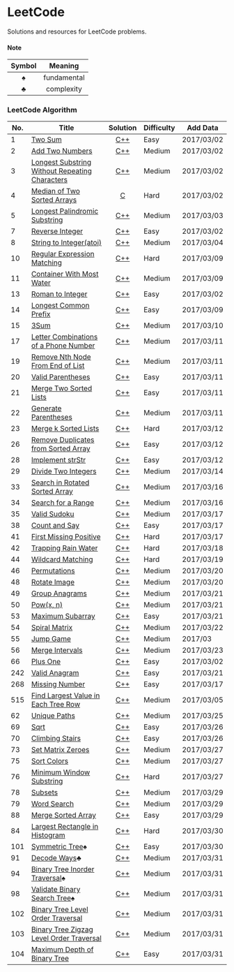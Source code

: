 LeetCode
========
Solutions and resources for LeetCode problems.

#### Note
|Symbol|Meaning|
|:------:|:-------:|
|&spades;|fundamental|
|&clubs;|complexity|


### LeetCode Algorithm

|No.|Title|Solution|Difficulty|Add Data|
|---|-----|:----------:|--------|--------|
|1|[Two Sum][1]|[C++](001_Two_Sum/two-sum.cc)|Easy|2017/03/02|
|2|[Add Two Numbers][2]|[C++](002_Add_Two_Numbers/add_two_numbers.cc)|Medium|2017/03/02|
|3|[Longest Substring Without Repeating Characters][3]|[C++](003_Longest_Substring_Without_Repeating_Characters/longest_substring_without_repeating_characters.cc)|Medium|2017/03/02|
|4|[Median of Two Sorted Arrays][4]|[C](004_Median_of_Two_Sorted_Arrays/median_of_two_sorted_arrays.h)|Hard|2017/03/02|
|5|[Longest Palindromic Substring][5]|[C++](005_Longest_Palindromic_Substring/longest_palindromic_substring.h)|Medium|2017/03/03|
|7|[Reverse Integer][7]|[C++](007_Reverse_Integer/reverse_integer.cc)|Easy|2017/03/02|
|8|[String to Integer(atoi)][8]|[C++](008_String_to_Integer(atoi)/string_to_integer(atoi).h)|Medium|2017/03/04|
|10|[Regular Expression Matching][10]|[C++](010_Regular_Expression_Matching/regular_expression_matching.h)|Hard|2017/03/09|
|11|[Container With Most Water][11]|[C++](011_Container_With_most_Water/container_with_most_water.h)|Medium|2017/03/09|
|13|[Roman to Integer][13]|[C++](013_Roman_to_Integer/roman_to_integer.h)|Easy|2017/03/02|
|14|[Longest Common Prefix][14]|[C++](014_Longest_Common_Prefix/longest_common_prefix.h)|Easy|2017/03/09|
|15|[3Sum][15]|[C++](015_3Sum/3sum.h)|Medium|2017/03/10|
|17|[Letter Combinations of a Phone Number][17]|[C++](017_Letter_Combinations_of_a_Phone_Number/letter_combinations_of_a_phone_number.h)|Medium|2017/03/11|
|19|[Remove Nth Node From End of List][19]|[C++](019_Remove_Nth_Node_From_End_of_List/remove_n_th_node_from_end_of_list.h)|Medium|2017/03/11|
|20|[Valid Parentheses][20]|[C++](020_Valid_Parentheses/valid_parentheses.h)|Easy|2017/03/11|
|21|[Merge Two Sorted Lists][21]|[C++](021_Merge_Two_Sorted_Lists/merge_two_sorted_lists.h)|Easy|2017/03/11|
|22|[Generate Parentheses][22]|[C++](022_Generate_Parentheses/generate_parentheses.h)|Medium|2017/03/11|
|23|[Merge k Sorted Lists][23]|[C++](023_Merge_k_Sorted_Lists/merge_k_sorted_lists.h)|Hard|2017/03/12|
|26|[Remove Duplicates from Sorted Array][26]|[C++](026_Remove_Duplicates_from_Sorted_Array/remove_duplicates_from_sorted_array.h)|Easy|2017/03/12|
|28|[Implement strStr][28]|[C++](028_Implement_strStr/implement_strStr.h)|Easy|2017/03/12|
|29|[Divide Two Integers][29]|[C++](029_Divide_Two_Integers/divide_two_integers.h)|Medium|2017/03/14|
|33|[Search in Rotated Sorted Array][33]|[C++](033_Search_in_Rotated_Sorted_Array/search_in_rotated_sorted_array.h)|Medium|2017/03/16|
|34|[Search for a Range][34]|[C++](034_Search_for_a_Range/search_for_a_range.h)|Medium|2017/03/16|
|35|[Valid Sudoku][35]|[C++](036_Valid_Sudoku/valid_sudoku.h)|Medium|2017/03/17|
|38|[Count and Say][38]|[C++](038_Count_and_Say/count_and_say.h)|Easy|2017/03/17|
|41|[First Missing Positive][41]|[C++](041_First_Missing_Positive/first_missing_positive.h)|Hard|2017/03/17|
|42|[Trapping Rain Water][42]|[C++](042_Trapping_Rain_Water/trapping_rain_water.h)|Hard|2017/03/18|
|44|[Wildcard Matching][44]|[C++](044_Wildcard_Matching/wildcard_matching.h)|Hard|2017/03/19|
|46|[Permutations][46]|[C++](044_Permutations/permutations.h)|Medium|2017/03/20|
|48|[Rotate Image][48]|[C++](048_Rotate_Image/rotate_image.h)|Medium|2017/03/20|
|49|[Group Anagrams][49]|[C++](049_Group_Anagrams/group_anagrams.h)|Medium|2017/03/21|
|50|[Pow(x, n)][50]|[C++](050_Pow/pow.h)|Medium|2017/03/21|
|53|[Maximum Subarray][53]|[C++](053_Maximum_Subarray/maximum_subarray.h)|Easy|2017/03/21|
|54|[Spiral Matrix][54]|[C++](054_Spiral_Matrix/spiral_matrix.h)|Medium|2017/03/22|
|55|[Jump Game][55]|[C++](055_Jump_Game/jump_game.h)|Medium|2017/03|22|
|56|[Merge Intervals][56]|[C++](056_Merge_Intervals/merge_intervals.h)|Medium|2017/03/23|
|66|[Plus One][66]|[C++](066_Plus_One/plus_one.cc)|Easy|2017/03/02|
|242|[Valid Anagram][242]|[C++](242_Valid_Anagram/valid_anagram.h)|Easy|2017/03/21|
|268|[Missing Number][268]|[C++](268_Missing_Number/missing_number.h)|Easy|2017/03/17|
|515|[Find Largest Value in Each Tree Row][515]|[C++](515_Find_Largest_Value_in_Each_Tree_Row/find_largest_value_in_each_tree_row.h)|Medium|2017/03/05|
|62|[Unique Paths][62]|[C++](./062_Unique_Paths/unique_paths.h)|Medium|2017/03/25|
|69|[Sqrt][69]|[C++](./069_Sqrt/sqrt.h)|Easy|2017/03/26|
|70|[Climbing Stairs][70]|[C++](./070_Climbing_Stairs/climbing_stairs.h)|Easy|2017/03/26|
|73|[Set Matrix Zeroes][73]|[C++](./073_Set_Matrix_Zeroes/set_matrix_zeroes.h)|Medium|2017/03/27|
|75|[Sort Colors][75]|[C++](./075_Sort_Colors/sort_colors.h)|Medium|2017/03/27|
|76|[Minimum Window Substring][76]|[C++](./076_Minimum_Window_Substring/minimum_window_substring.h)|Hard|2017/03/27|
|78|[Subsets][78]|[C++](./078_Subsets/subsets.h)|Medium|2017/03/29|
|79|[Word Search][79]|[C++](./079_Word_Search/word_search.h)|Medium|2017/03/29|
|88|[Merge Sorted Array][88]|[C++](./088_Merge_Sorted_Array/merge_sorted_array.h)|Easy|2017/03/29|
|84|[Largest Rectangle in Histogram][84]|[C++](./084_Largest_Rectangle_in_Histogram/largest_rectangle_in_histogram.h)|Hard|2017/03/30|
|101|[Symmetric Tree][101]&spades;|[C++](./101_Symmetric_Tree/symmetric_tree.h)|Easy|2017/03/30|
|91|[Decode Ways][91]&clubs;|[C++](./091_Decode_Ways/decode_way.h)|Medium|2017/03/31|
|94|[Binary Tree Inorder Traversal][94]&spades;|[C++](./094_Binary_Tree_Inorder_Traversal/binary_tree_inorder_traversal.h)|Medium|2017/03/31|
|98|[Validate Binary Search Tree][98]&spades;|[C++](./098_Validate_Binary_Search_Tree/validate_binary_search_tree.h)|Medium|2017/03/31|
|102|[Binary Tree Level Order Traversal][102]|[C++](./102_Binary_Tree_Level_Order_Traversal/binary_tree_level_order_traversal.h)|Medium|2017/03/31|
|103|[Binary Tree Zigzag Level Order Traversal][103]|[C++](./103_Binary_Tree_Zigzag_Level_Order_Traversal/binary_tree_zigzag_level_order_traversal.h)|Medium|2017/03/31|
|104|[Maximum Depth of Binary Tree][104]|[C++](./104_Maximum_Depth_of_Binary_Tree/maximum_depth_of_binary_tree.h)|Easy|2017/03/31|
<!-- insert flag -->


[1]:https://leetcode.com/problems/two-sum
[2]:https://leetcode.com/problems/add-two-numbers
[3]:https://leetcode.com/problems/longest-substring-without-repeating-characters
[4]:https://leetcode.com/problems/median-of-two-sorted-arrays
[5]:https://leetcode.com/articles/longest-palindromic-substring
[7]:https://leetcode.com/problems/reverse-integer
[8]:https://leetcode.com/problems/string-to-integer-atoi
[10]:https://leetcode.com/problems/regular-expression-matching
[11]:https://leetcode.com/problems/container-with-most-water
[13]:https://leetcode.com/problems/roman-to-integer
[14]:https://leetcode.com/problems/longest-common-prefix
[15]:https://leetcode.com/problems/3sum
[17]:https://leetcode.com/problems/letter-combinations-of-a-phone-number
[19]:https://leetcode.com/problems/remove-nth-node-from-end-of-list
[20]:https://leetcode.com/problems/valid-parentheses
[21]:https://leetcode.com/problems/merge-two-sorted-lists
[22]:https://leetcode.com/problems/generate-parentheses
[23]:https://leetcode.com/problems/merge-k-sorted-lists
[26]:https://leetcode.com/problems/remove-duplicates-from-sorted-array
[28]:https://leetcode.com/problems/implement-strstr
[29]:https://leetcode.com/problems/divide-two-integers
[33]:https://leetcode.com/problems/search-in-rotated-sorted-array
[34]:https://leetcode.com/problems/search-for-a-range
[35]:https://leetcode.com/problems/valid-sudoku
[38]:https://leetcode.com/problems/count-and-say
[41]:https://leetcode.com/problems/first-missing-positive
[42]:https://leetcode.com/problems/trapping-rain-water
[44]:https://leetcode.com/problems/wildcard-matching
[46]:https://leetcode.com/problems/permutations
[48]:https://leetcode.com/problems/rotate-image
[49]:https://leetcode.com/problems/anagrams
[50]:https://leetcode.com/problems/powx-n
[53]:https://leetcode.com/problems/maximum-subarray
[54]:https://leetcode.com/problems/spiral-matrix
[55]:https://leetcode.com/problems/jump-game
[56]:https://leetcode.com/problems/merge-intervals
[66]:https://leetcode.com/problems/plus-one
[242]:https://leetcode.com/problems/valid-anagram
[268]:https://leetcode.com/problems/missing-number
[515]:https://leetcode.com/problems/find-largest-value-in-each-tree-row
[62]:https://leetcode.com/problems/unique-paths/#/description
[69]:https://leetcode.com/problems/sqrtx/#/description
[70]:https://leetcode.com/problems/climbing-stairs/#/description
[73]:https://leetcode.com/problems/set-matrix-zeroes/#/description
[75]:https://leetcode.com/problems/sort-colors/#/description
[76]:https://leetcode.com/problems/minimum-window-substring/#/description
[78]:https://leetcode.com/problems/subsets/#/description
[79]:https://leetcode.com/problems/word-search/#/description
[88]:https://leetcode.com/problems/merge-sorted-array/#/description
[84]:https://leetcode.com/problems/largest-rectangle-in-histogram/#/description
[101]:https://leetcode.com/problems/symmetric-tree/#/description
[91]:https://leetcode.com/problems/decode-ways/#/description
[94]:https://leetcode.com/problems/binary-tree-inorder-traversal/#/description
[98]:https://leetcode.com/problems/validate-binary-search-tree/#/description
[102]:https://leetcode.com/problems/binary-tree-level-order-traversal/#/description
[103]:https://leetcode.com/problems/binary-tree-zigzag-level-order-traversal/#/description
[104]:https://leetcode.com/problems/maximum-depth-of-binary-tree/#/description
